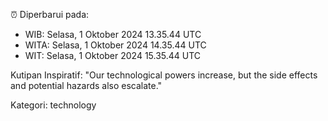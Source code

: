 ⏰ Diperbarui pada:
- WIB: Selasa, 1 Oktober 2024 13.35.44 UTC
- WITA: Selasa, 1 Oktober 2024 14.35.44 UTC
- WIT: Selasa, 1 Oktober 2024 15.35.44 UTC

Kutipan Inspiratif:
"Our technological powers increase, but the side effects and potential hazards also escalate."


Kategori: technology

